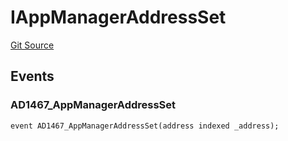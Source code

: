 # IAppManagerAddressSet
[Git Source](https://github.com/thrackle-io/forte-rules-engine/blob/bdbc52f883a20b14a0585dd8216061e6f7e40df3/src/common/IEvents.sol)


## Events
### AD1467_AppManagerAddressSet

```solidity
event AD1467_AppManagerAddressSet(address indexed _address);
```

